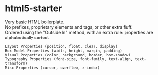 # html5-starter

Very basic HTML boilerplate.  
No prefixes, proprietary elements and tags, or other extra fluff.  
Ordered using the "Outside In" method, with an extra rule: properties are alphabetically sorted.

```
Layout Properties (position, float, clear, display)
Box Model Properties (width, height, margin, padding)
Visual Properties (color, background, border, box-shadow)
Typography Properties (font-size, font-family, text-align, text-transform)
Misc Properties (cursor, overflow, z-index)
```
